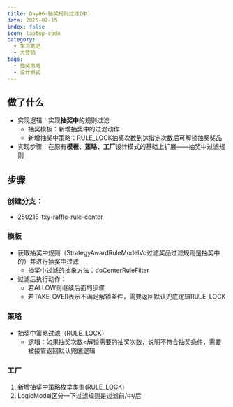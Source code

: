 ```yaml
---
title: Day06-抽奖规则过滤(中)
date: 2025-02-15
index: false
icon: laptop-code
category:
  - 学习笔记
  - 大营销
tags:
  - 抽奖策略
  - 设计模式
---
```

## 做了什么
- 实现逻辑：实现**抽奖中**的规则过滤
  - 抽奖模板：新增抽奖中的过滤动作
  - 新增抽奖中策略：RULE_LOCK抽奖次数到达指定次数后可解锁抽奖奖品
- 实现步骤：在原有**模板、策略、工厂**设计模式的基础上扩展——抽奖中过滤规则

## 步骤
### 创建分支：
- 250215-txy-raffle-rule-center

### 模板
- 获取抽奖中规则（StrategyAwardRuleModelVo过滤奖品过滤规则是抽奖中的）并进行抽奖中过滤
  - 抽奖中过滤的抽象方法：doCenterRuleFilter
- 过滤后执行动作：
  - 若ALLOW则继续后面的步骤
  - 若TAKE_OVER表示不满足解锁条件，需要返回默认兜底逻辑RULE_LOCK

### 策略
- 抽奖中策略过滤（RULE_LOCK）
  - 逻辑：如果抽奖次数<解锁需要的抽奖次数，说明不符合抽奖条件，需要被接管返回默认兜底逻辑

### 工厂
1. 新增抽奖中策略枚举类型(RULE_LOCK)
2. LogicModel区分一下过滤规则是过滤前/中/后

